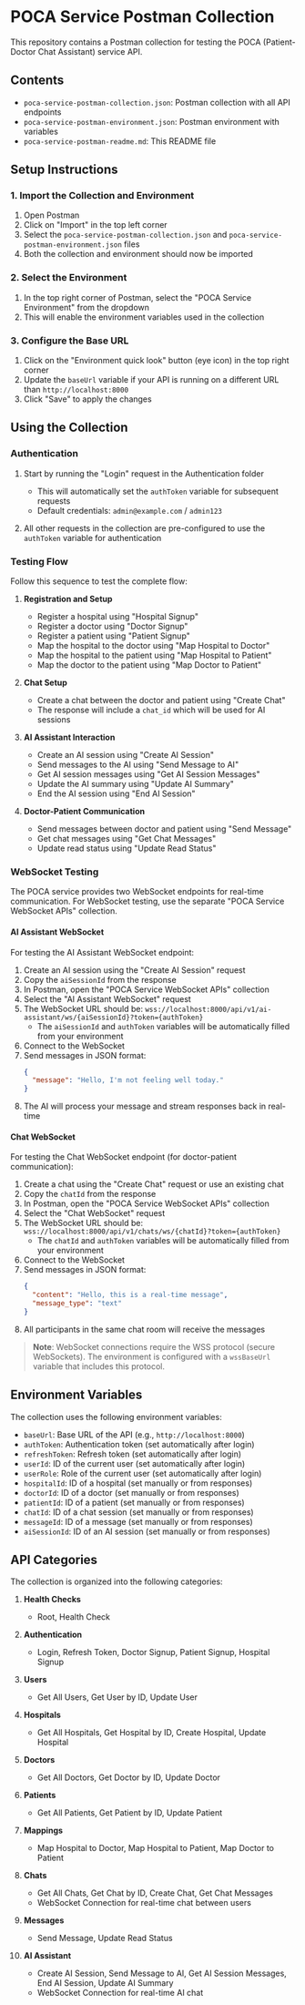 # POCA Service Postman Collection

This repository contains a Postman collection for testing the POCA (Patient-Doctor Chat Assistant) service API.

## Contents

- `poca-service-postman-collection.json`: Postman collection with all API endpoints
- `poca-service-postman-environment.json`: Postman environment with variables
- `poca-service-postman-readme.md`: This README file

## Setup Instructions

### 1. Import the Collection and Environment

1. Open Postman
2. Click on "Import" in the top left corner
3. Select the `poca-service-postman-collection.json` and `poca-service-postman-environment.json` files
4. Both the collection and environment should now be imported

### 2. Select the Environment

1. In the top right corner of Postman, select the "POCA Service Environment" from the dropdown
2. This will enable the environment variables used in the collection

### 3. Configure the Base URL

1. Click on the "Environment quick look" button (eye icon) in the top right corner
2. Update the `baseUrl` variable if your API is running on a different URL than `http://localhost:8000`
3. Click "Save" to apply the changes

## Using the Collection

### Authentication

1. Start by running the "Login" request in the Authentication folder
   - This will automatically set the `authToken` variable for subsequent requests
   - Default credentials: `admin@example.com` / `admin123`

2. All other requests in the collection are pre-configured to use the `authToken` variable for authentication

### Testing Flow

Follow this sequence to test the complete flow:

1. **Registration and Setup**
   - Register a hospital using "Hospital Signup"
   - Register a doctor using "Doctor Signup"
   - Register a patient using "Patient Signup"
   - Map the hospital to the doctor using "Map Hospital to Doctor"
   - Map the hospital to the patient using "Map Hospital to Patient"
   - Map the doctor to the patient using "Map Doctor to Patient"

2. **Chat Setup**
   - Create a chat between the doctor and patient using "Create Chat"
   - The response will include a `chat_id` which will be used for AI sessions

3. **AI Assistant Interaction**
   - Create an AI session using "Create AI Session"
   - Send messages to the AI using "Send Message to AI"
   - Get AI session messages using "Get AI Session Messages"
   - Update the AI summary using "Update AI Summary"
   - End the AI session using "End AI Session"

4. **Doctor-Patient Communication**
   - Send messages between doctor and patient using "Send Message"
   - Get chat messages using "Get Chat Messages"
   - Update read status using "Update Read Status"

### WebSocket Testing

The POCA service provides two WebSocket endpoints for real-time communication. For WebSocket testing, use the separate "POCA Service WebSocket APIs" collection.

#### AI Assistant WebSocket

For testing the AI Assistant WebSocket endpoint:

1. Create an AI session using the "Create AI Session" request
2. Copy the `aiSessionId` from the response
3. In Postman, open the "POCA Service WebSocket APIs" collection
4. Select the "AI Assistant WebSocket" request
5. The WebSocket URL should be: `wss://localhost:8000/api/v1/ai-assistant/ws/{aiSessionId}?token={authToken}`
   - The `aiSessionId` and `authToken` variables will be automatically filled from your environment
6. Connect to the WebSocket
7. Send messages in JSON format:
   ```json
   {
     "message": "Hello, I'm not feeling well today."
   }
   ```
8. The AI will process your message and stream responses back in real-time

#### Chat WebSocket

For testing the Chat WebSocket endpoint (for doctor-patient communication):

1. Create a chat using the "Create Chat" request or use an existing chat
2. Copy the `chatId` from the response
3. In Postman, open the "POCA Service WebSocket APIs" collection
4. Select the "Chat WebSocket" request
5. The WebSocket URL should be: `wss://localhost:8000/api/v1/chats/ws/{chatId}?token={authToken}`
   - The `chatId` and `authToken` variables will be automatically filled from your environment
6. Connect to the WebSocket
7. Send messages in JSON format:
   ```json
   {
     "content": "Hello, this is a real-time message",
     "message_type": "text"
   }
   ```
8. All participants in the same chat room will receive the messages

> **Note**: WebSocket connections require the WSS protocol (secure WebSockets). The environment is configured with a `wssBaseUrl` variable that includes this protocol.

## Environment Variables

The collection uses the following environment variables:

- `baseUrl`: Base URL of the API (e.g., `http://localhost:8000`)
- `authToken`: Authentication token (set automatically after login)
- `refreshToken`: Refresh token (set automatically after login)
- `userId`: ID of the current user (set automatically after login)
- `userRole`: Role of the current user (set automatically after login)
- `hospitalId`: ID of a hospital (set manually or from responses)
- `doctorId`: ID of a doctor (set manually or from responses)
- `patientId`: ID of a patient (set manually or from responses)
- `chatId`: ID of a chat session (set manually or from responses)
- `messageId`: ID of a message (set manually or from responses)
- `aiSessionId`: ID of an AI session (set manually or from responses)

## API Categories

The collection is organized into the following categories:

1. **Health Checks**
   - Root, Health Check

2. **Authentication**
   - Login, Refresh Token, Doctor Signup, Patient Signup, Hospital Signup

3. **Users**
   - Get All Users, Get User by ID, Update User

4. **Hospitals**
   - Get All Hospitals, Get Hospital by ID, Create Hospital, Update Hospital

5. **Doctors**
   - Get All Doctors, Get Doctor by ID, Update Doctor

6. **Patients**
   - Get All Patients, Get Patient by ID, Update Patient

7. **Mappings**
   - Map Hospital to Doctor, Map Hospital to Patient, Map Doctor to Patient

8. **Chats**
   - Get All Chats, Get Chat by ID, Create Chat, Get Chat Messages
   - WebSocket Connection for real-time chat between users

9. **Messages**
   - Send Message, Update Read Status

10. **AI Assistant**
    - Create AI Session, Send Message to AI, Get AI Session Messages, End AI Session, Update AI Summary
    - WebSocket Connection for real-time AI chat
